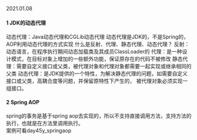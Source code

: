 2021.01.08
#### 1 JDK的动态代理
   动态代理：Java动态代理和CGLib动态代理
   动态代理是JDK的，不是Spring的，AOP利用动态代理的方式实现
   什么是反射、代理、静态代理、动态代理？
    反射：动态语言，在程序执行期间动态加载类及其成员ClassLoader的
    代理：是一种设计模式，在目标对象上增加的一些额外功能，保证原存在的代码不被修改
    静态代理：需要自定义接口或父类，被代理对象和代理对象都需要一起实现或继承相同的父类
    动态代理：是JDK提供的一个特性，为解决静态代理的问题，如需要自定义接口或父类，高耦合度等问题，并保留原特性下产生的，
        被代理对象必须实现一组接口。  
#### 2 Spring AOP        
   spring的事务是基于spring aop去实现的，所以不支持直接调用方法，支持方法的执行，也就是在方法里调用执行。   
   案例可看day45y_springaop
       